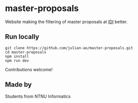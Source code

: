 # master-proposals

Website making the filtering of master proposals at [IDI](https://www.idi.ntnu.no/education/fordypningsprosjekt.php) better.

## Run locally

```
git clone https://github.com/julian-ao/master-proposals.git
cd master-proposals
npm install
npm run dev
```

Contributions welcome!

## Made by
Students from NTNU Informatics